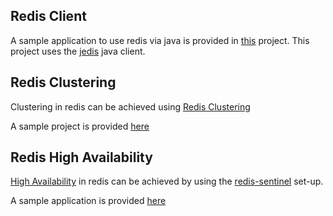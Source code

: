 ## Redis Client
A sample application to use redis via java is provided in [this](jedis-client) project. This project uses the [jedis](https://github.com/xetorthio/jedis) java client. 

## Redis Clustering 

Clustering in redis can be  achieved using [Redis Clustering](https://redis.io/topics/cluster-tutorial) 

A sample project is provided [here](redis3.0-clustering)

## Redis High Availability

[High Availability](https://en.wikipedia.org/wiki/High_availability) in redis can be achieved by using the [redis-sentinel](https://redis.io/topics/sentinel) set-up.

A sample application is provided [here](redis-sentinel)
